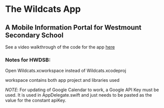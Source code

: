 # The Wildcats App
## A Mobile Information Portal for Westmount Secondary School
See a video walkthrough of the code for the app [here](https://youtu.be/3LN2LpgE3Xc)

### Notes for HWDSB:
Open Wildcats.xcworkspace instead of Wildcats.xcodeproj

workspace contains both app project and libraries used

*NOTE*: For updating of Google Calendar to work, a Google API Key must be used. It is used in AppDelegate.swift and just needs to be pasted as the value for the constant apiKey.
